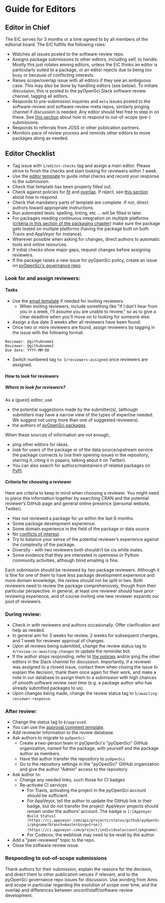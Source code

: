 # Guide for Editors

## Editor in Chief

The EiC serves for 3 months or a time agreed to by all members of the editorial board. The EiC fulfills the following roles:

- Watches all issues posted to the software-review repo.
-  Assigns package submissions to other editors, including self, to handle. Mostly this just rotates among editors, unless the EiC thinks an editor is particularly suited to a package, or an editor rejects due to being too busy or because of conflicting interests.
- Raises scope/overlap issue with all editors if they see an ambiguous case.  This may also be done by handling editors (see below). To initiate discussion, this is posted to the pyOpenSci Slack software review channel, tagging all editors.
 - Responds to pre-submission inquiries and `meta` issues posted to the software-review and software-review-meta repos, similarly pinging channel if discussion is needed. Any editor should feel free to step in on these. See [this section](#responding-to-out-of-scope-submissions) about how to respond to out-of-scope (pre-) submissions.
 - Responds to referrals from JOSS or other publication partners.
 - Monitors pace of review process and reminds other editors to move packages along as needed.
 

## Editor Checklist


-   Tag issue with `1/editor-checks` tag and assign a main editor. Please strive to finish the checks and start looking for reviewers within 1 week.
-   Use the [editor template](appendices/templates#editors-template) to guide initial checks and record your response to the submission. 
-   Check that template has been properly filled out.
-   Check against policies for [fit](peer_review/aims_scope#package-categories) and [overlap](peer_review/aims_scope#package-overlap). If reject, see [this section](#responding-to-out-of-scope-submissions) about how to respond.
-   Check that mandatory parts of template are complete.  If not, direct authors toward appropriate instructions.
-   Run automated tests: spelling, linting, etc ... will be filled in later. 
-   For packages needing continuous integration on multiple platforms ([criteria in this section of the packaging chapter](packaging/packaging_guide#continuous-integration)) make sure the package gets tested on multiple platforms (having the package built on both Travis and AppVeyor for instance).
-   Wherever possible when asking for changes, direct authors to automatic tools and online resources.
-   If initial checks show major gaps, request changes before assigning reviewers.
-   If the package raises a new issue for pyOpenSci policy, create an issue on [pyOpenSci's governance repo](https://github.com/pyOpenSci/governance)
    
### Look for and assign reviewers:

#### Tasks


-   Use the [email template](dev_guide/appendices/templates#review-request-template) if needed for inviting reviewers
    -   When inviting reviewers, include something like "if I don't hear from you in a week, I'll assume you are unable to review," so as to give a clear deadline when you'll move on to looking for someone else.
-   Assign a due date 3 weeks after all reviewers have been found.
-   Once two or more reviewers are found, assign reviewers by tagging in the issue with the following format:
 
```  
Reviewer: @githubname1 
Reviewer: @githubname2
Due date: YYYY-MM-DD
```

-   Switch numbered tag `to 3/reviewers-assigned` once reviewers are assigned.

#### How to look for reviewers

##### Where to look for reviewers?

As a (guest) editor, use 
* the potential suggestions made by the submitter(s), (although submitters may have a narrow view of the types of expertise needed.  We suggest not using more than one of suggested reviewers).
* the authors of [pyOpenSci packages](https://github.com/pyOpenSci/). 

When these sources of information are not enough, 
* ping other editors for ideas.
* look for users of the package or of the data source/upstream service the package connects to (via their opening issues in the repository, starring it, citing it in papers, talking about it on Twitter). 
* You can also search for authors/maintainers of related packages on [PyPI](https://pypi.org/search/).

#### Criteria for choosing a reviewer

Here are criteria to keep in mind when choosing a reviewer. You might need to piece this information together by searching CRAN and the potential reviewer’s GitHub page and general online presence (personal website, Twitter).

* Has not reviewed a package for us within the last 6 months.
* Some package development experience.
* Some domain experience in the field of the package or data source
* No [conflicts of interest](peer_review/peer_review_proc.html#conflict-of-interest).
* Try to balance your sense of the potential reviewer’s experience against the complexity of the package.
* Diversity - with two reviewers both shouldn’t be cis white males.
* Some evidence that they are interested in openness or Python community activities, although blind emailing is fine.

Each submission should be reviewed by _two_ package reviewers. Although it is fine for one of them to have less package development experience and more domain knowledge, the review should not be split in two.  Both reviewers need to review the package comprehensively, though from their particular perspective.  In general, at least one reviewer should have prior reviewing experience, and of course inviting one new reviewer expands our pool of reviewers.

### During review:

-   Check in with reviewers and authors occasionally. Offer clarification and help as needed.
-   In general aim for 3 weeks for review, 2 weeks for subsequent changes, and 1 week for reviewer approval of changes.
-   Upon all reviews being submitted, change the review status tag to `4/review-in-awaiting-changes` to update the reminder bot.
-   If the author stops responding, refer to [the policies](peer_review/peer_review_proc#review-process-guidelines) and/or ping the other editors in the Slack channel for discussion. Importantly, if a reviewer was assigned to a closed issue, contact them when closing the issue to explain the decision, thank them once again for their work, and make a note in our database to assign them to a submission with high chances of smooth software review next time (e.g. a package author who has already submitted packages to us).
-   Upon changes being made, change the review status tag to `5/awaiting-reviewer-response`.
    
### After review:

-   Change the status tag to `6/approved`.
-   You can use the [approval comment template](appendices/templates#approval-comment-template).
-   Add review/er information to the review database.
-   Ask authors to migrate to `pyOpenSci`
    -   Create a two-person team in pyOpenSci's "pyOpenSci" GitHub organization, named for the package, with yourself and the package author as members.
    -   Have the author transfer the repository to `pyOpenSci`
    -   Go to the repository settings in the "pyOpenSci" GitHub organization and give the author "Admin" access to the repository. 
-   Ask author to:
    -   Change any needed links, such those for CI badges
    -   Re-activate CI services
        -  For Travis, activating the project in the pyOpenSci account should be sufficient
        -  For AppVeyor, tell the author to update the GitHub link in their badge, but do not transfer the project: AppVeyor projects should remain under the authors' account. The badge is `[![AppVeyor Build Status](https://ci.appveyor.com/api/projects/status/github/pyOpenSci/pkgname?branch=master&svg=true)](https://ci.appveyor.com/project/individualaccount/pkgname)`.
        -  For Codecov, the webhook may need to be reset by the author.
-   Add a "peer-reviewed" topic to the repo.
-   Close the software-review issue. 


### Responding to out-of-scope submissions
Thank authors for their submission, explain the reasons for the decision, and direct them to other publication venues if relevant, and to the pyOpenSci governance repo issues for discussion. Use wording from Aims and scope in particular regarding the evolution of scope over time, and the overlap and differences between unconf/staff/software-review development.

